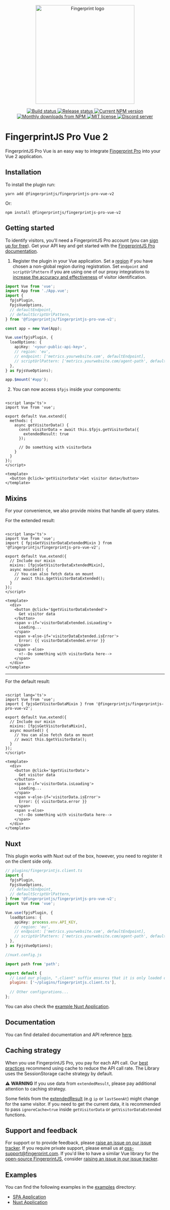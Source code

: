 <p align="center">
  <a href="https://fingerprint.com">
    <picture>
     <source media="(prefers-color-scheme: dark)" srcset="https://raw.githubusercontent.com/fingerprintjs/fingerprintjs-pro-vue/main/resources/logo_light.svg" />
     <source media="(prefers-color-scheme: light)" srcset="https://raw.githubusercontent.com/fingerprintjs/fingerprintjs-pro-vue/main/resources/logo_dark.svg" />
     <img src="https://raw.githubusercontent.com/fingerprintjs/fingerprintjs-pro-vue/main/resources/logo_dark.svg" alt="Fingerprint logo" width="312px" />
   </picture>
  </a>
</p>
<p align="center">
  <a href="https://github.com/fingerprintjs/fingerprintjs-pro-vue/actions/workflows/test.yml">
    <img src="https://github.com/fingerprintjs/fingerprintjs-pro-vue/actions/workflows/test.yml/badge.svg" alt="Build status">
  </a>
   <a href="https://github.com/fingerprintjs/fingerprintjs-pro-vue/actions/workflows/release.yml">
    <img src="https://github.com/fingerprintjs/fingerprintjs-pro-vue/actions/workflows/release.yml/badge.svg" alt="Release status">
   </a>
   <a href="https://www.npmjs.com/package/@fingerprintjs/fingerprintjs-pro-vue-v2">
     <img src="https://img.shields.io/npm/v/@fingerprintjs/fingerprintjs-pro-vue-v2.svg" alt="Current NPM version">
   </a>
   <a href="https://www.npmjs.com/package/@fingerprintjs/fingerprintjs-pro-vue-v2">
     <img src="https://img.shields.io/npm/dm/@fingerprintjs/fingerprintjs-pro-vue-v2.svg" alt="Monthly downloads from NPM">
   </a>
   <a href="https://opensource.org/licenses/MIT">
     <img src="https://img.shields.io/:license-mit-blue.svg" alt="MIT license">
   </a>
   <a href="https://discord.gg/39EpE2neBg">
     <img src="https://img.shields.io/discord/852099967190433792?style=logo&label=Discord&logo=Discord&logoColor=white" alt="Discord server">
   </a>
</p>

# FingerprintJS Pro Vue 2

FingerprintJS Pro Vue is an easy way to integrate [Fingerprint Pro](https://fingerprint.com/) into your Vue 2 application.

## Installation

To install the plugin run:

```shell
yarn add @fingerprintjs/fingerprintjs-pro-vue-v2
```

Or:

```shell
npm install @fingerprintjs/fingerprintjs-pro-vue-v2
```

## Getting started

To identify visitors, you'll need a FingerprintJS Pro account (you
can [sign up for free](https://dashboard.fingerprint.com/signup/)).
Get your API key and get started with the [FingerprintJS Pro documentation](https://dev.fingerprint.com/docs/quick-start-guide).

1. Register the plugin in your Vue application. Set a [region](https://dev.fingerprint.com/docs/regions) if you have chosen a non-global region during registration. Set `endpoint` and `scriptUrlPattern` if you are using one of our proxy integrations to [increase the accuracy and effectiveness](https://dev.fingerprint.com/docs/protecting-the-javascript-agent-from-adblockers) of visitor identification.

```typescript
import Vue from 'vue';
import App from './App.vue';
import {
  fpjsPlugin,
  FpjsVueOptions,
  // defaultEndpoint,
  // defaultScriptUrlPattern,
} from '@fingerprintjs/fingerprintjs-pro-vue-v2';

const app = new Vue(App);

Vue.use(fpjsPlugin, {
  loadOptions: {
    apiKey: '<your-public-api-key>',
    // region: 'eu',
    // endpoint: ['metrics.yourwebsite.com', defaultEndpoint],
    // scriptUrlPattern: ['metrics.yourwebsite.com/agent-path', defaultScriptUrlPattern],
  },
} as FpjsVueOptions);

app.$mount('#app');
```

2. You can now access `$fpjs` inside your components:

```vue

<script lang='ts'>
import Vue from 'vue';

export default Vue.extend({
  methods: {
    async getVisitorData() {
      const visitorData = await this.$fpjs.getVisitorData({
        extendedResult: true
      });

      // Do something with visitorData
    }
  }
});
</script>

<template>
  <button @click='getVisitorData'>Get visitor data</button>
</template> 
```

## Mixins

For your convenience, we also provide mixins that handle all query states.

For the extended result:

```vue

<script lang='ts'>
import Vue from 'vue';
import { fpjsGetVisitorDataExtendedMixin } from '@fingerprintjs/fingerprintjs-pro-vue-v2';

export default Vue.extend({
  // Include our mixin
  mixins: [fpjsGetVisitorDataExtendedMixin],
  async mounted() {
    // You can also fetch data on mount
    // await this.$getVisitorDataExtended();
  }
});
</script>

<template>
  <div>
    <button @click='$getVisitorDataExtended'>
      Get visitor data
    </button>
    <span v-if='visitorDataExtended.isLoading'>
      Loading...
    </span>
    <span v-else-if='visitorDataExtended.isError'>
      Error: {{ visitorDataExtended.error }}
    </span>
    <span v-else>
      <!--Do something with visitorData here-->
    </span>
  </div>
</template>
```

---
For the default result:

```vue

<script lang='ts'>
import Vue from 'vue';
import { fpjsGetVisitorDataMixin } from '@fingerprintjs/fingerprintjs-pro-vue-v2';

export default Vue.extend({
  // Include our mixin
  mixins: [fpjsGetVisitorDataMixin],
  async mounted() {
    // You can also fetch data on mount
    // await this.$getVisitorData();
  }
});
</script>

<template>
  <div>
    <button @click='$getVisitorData'>
      Get visitor data
    </button>
    <span v-if='visitorData.isLoading'>
      Loading...
    </span>
    <span v-else-if='visitorData.isError'>
      Error: {{ visitorData.error }}
    </span>
    <span v-else>
      <!--Do something with visitorData here-->
    </span>
  </div>
</template>
```

## Nuxt

This plugin works with Nuxt out of the box, however, you need to register it on the client side only.


```typescript
// plugins/fingerprintjs.client.ts
import {
  fpjsPlugin,
  FpjsVueOptions,
  // defaultEndpoint,
  // defaultScriptUrlPattern,
} from '@fingerprintjs/fingerprintjs-pro-vue-v2';
import Vue from 'vue';

Vue.use(fpjsPlugin, {
  loadOptions: {
    apiKey: process.env.API_KEY,
    // region: 'eu',
    // endpoint: ['metrics.yourwebsite.com', defaultEndpoint],
    // scriptUrlPattern: ['metrics.yourwebsite.com/agent-path', defaultScriptUrlPattern],
  },
} as FpjsVueOptions);
```

```javascript
//nuxt.config.js

import path from 'path';

export default {
  // Load our plugin, ".client" suffix ensures that it is only loaded on client side.
  plugins: ['~/plugins/fingerprintjs.client.ts'],
  
  // Other configurations...
};
```

You can also check the [example Nuxt Application](../../examples/nuxt-v2-example).

## Documentation

You can find detailed documentation and API reference [here](https://fingerprintjs.github.io/fingerprintjs-pro-vue/vue-2/).

## Caching strategy

When you use FingerprintJS Pro, you pay for each API call. Our [best practices](https://dev.fingerprint.com/docs/caching-visitor-information) recommend using cache to reduce the API call rate. The Library uses the SessionStorage cache strategy by default.

:warning: **WARNING** If you use data from `extendedResult`, please pay additional attention to caching strategy.

Some fields from the [extendedResult](https://dev.fingerprint.com/docs/js-agent#extendedresult) (e.g `ip` or `lastSeenAt`) might change for the same visitor. If you need to get the current data, it is recommended to pass `ignoreCache=true` inside `getVisitorData` or `getVisitorDataExtended` functions.

## Support and feedback

For support or to provide feedback,
please [raise an issue on our issue tracker](https://github.com/fingerprintjs/fingerprintjs-pro-vue/issues). If you
require private support, please email us at oss-support@fingerprint.com. If you'd like to have a similar Vue library
for the [open-source FingerprintJS](https://github.com/fingerprintjs/fingerprintjs),
consider [raising an issue in our issue tracker](https://github.com/fingerprintjs/fingerprintjs-pro-vue/issues).

## Examples

You can find the following examples in the [examples](../../examples) directory:

- [SPA Application](../../examples/spa-v2-example)
- [Nuxt Application](../../examples/nuxt-v2-example)
